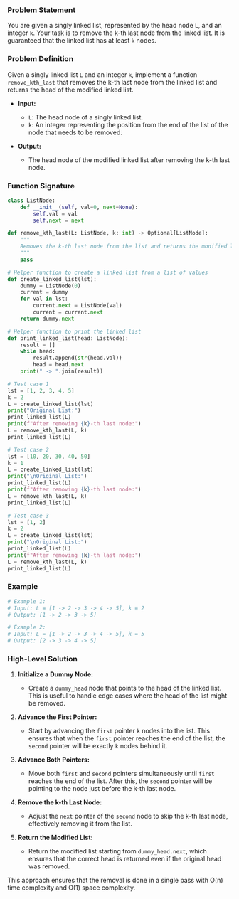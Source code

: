 ### Problem Statement
You are given a singly linked list, represented by the head node `L`, and an integer `k`. Your task is to remove the k-th last node from the linked list. It is guaranteed that the linked list has at least `k` nodes.

### Problem Definition
Given a singly linked list `L` and an integer `k`, implement a function `remove_kth_last` that removes the k-th last node from the linked list and returns the head of the modified linked list.

- **Input:**
  - `L`: The head node of a singly linked list.
  - `k`: An integer representing the position from the end of the list of the node that needs to be removed.

- **Output:**
  - The head node of the modified linked list after removing the k-th last node.

### Function Signature
```python
class ListNode:
    def __init__(self, val=0, next=None):
        self.val = val
        self.next = next

def remove_kth_last(L: ListNode, k: int) -> Optional[ListNode]:
    """
    Removes the k-th last node from the list and returns the modified list.
    """
    pass

# Helper function to create a linked list from a list of values
def create_linked_list(lst):
    dummy = ListNode(0)
    current = dummy
    for val in lst:
        current.next = ListNode(val)
        current = current.next
    return dummy.next

# Helper function to print the linked list
def print_linked_list(head: ListNode):
    result = []
    while head:
        result.append(str(head.val))
        head = head.next
    print(" -> ".join(result))

# Test case 1
lst = [1, 2, 3, 4, 5]
k = 2
L = create_linked_list(lst)
print("Original List:")
print_linked_list(L)
print(f"After removing {k}-th last node:")
L = remove_kth_last(L, k)
print_linked_list(L)

# Test case 2
lst = [10, 20, 30, 40, 50]
k = 1
L = create_linked_list(lst)
print("\nOriginal List:")
print_linked_list(L)
print(f"After removing {k}-th last node:")
L = remove_kth_last(L, k)
print_linked_list(L)

# Test case 3
lst = [1, 2]
k = 2
L = create_linked_list(lst)
print("\nOriginal List:")
print_linked_list(L)
print(f"After removing {k}-th last node:")
L = remove_kth_last(L, k)
print_linked_list(L)

```

### Example
```python
# Example 1:
# Input: L = [1 -> 2 -> 3 -> 4 -> 5], k = 2
# Output: [1 -> 2 -> 3 -> 5]

# Example 2:
# Input: L = [1 -> 2 -> 3 -> 4 -> 5], k = 5
# Output: [2 -> 3 -> 4 -> 5]
```

### High-Level Solution
1. **Initialize a Dummy Node:**
   - Create a `dummy_head` node that points to the head of the linked list. This is useful to handle edge cases where the head of the list might be removed.

2. **Advance the First Pointer:**
   - Start by advancing the `first` pointer `k` nodes into the list. This ensures that when the `first` pointer reaches the end of the list, the `second` pointer will be exactly `k` nodes behind it.

3. **Advance Both Pointers:**
   - Move both `first` and `second` pointers simultaneously until `first` reaches the end of the list. After this, the `second` pointer will be pointing to the node just before the k-th last node.

4. **Remove the k-th Last Node:**
   - Adjust the `next` pointer of the `second` node to skip the k-th last node, effectively removing it from the list.

5. **Return the Modified List:**
   - Return the modified list starting from `dummy_head.next`, which ensures that the correct head is returned even if the original head was removed.

This approach ensures that the removal is done in a single pass with O(n) time complexity and O(1) space complexity.
